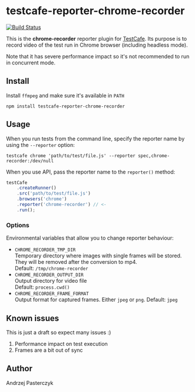 # testcafe-reporter-chrome-recorder
[![Build Status](https://travis-ci.org/swiniak/testcafe-reporter-chrome-recorder.svg)](https://travis-ci.org/swiniak/testcafe-reporter-chrome-recorder)

This is the **chrome-recorder** reporter plugin for [TestCafe](http://devexpress.github.io/testcafe).
Its purpose is to record video of the test run in Chrome browser (including headless mode).

Note that it has severe performance impact so it's not recommended to run in concurrent mode.

## Install

Install `ffmpeg` and make sure it's available in `PATH`

```
npm install testcafe-reporter-chrome-recorder
```

## Usage

When you run tests from the command line, specify the reporter name by using the `--reporter` option:

```
testcafe chrome 'path/to/test/file.js' --reporter spec,chrome-recorder:/dev/null
```


When you use API, pass the reporter name to the `reporter()` method:

```js
testCafe
    .createRunner()
    .src('path/to/test/file.js')
    .browsers('chrome')
    .reporter('chrome-recorder') // <-
    .run();
```

### Options

Environmental variables that allow you to change reporter behaviour:

* `CHROME_RECORDER_TMP_DIR`\
Temporary directory where images with single frames will be stored. They will be removed after the conversion to mp4.\
Default: `/tmp/chrome-recorder`
* `CHROME_RECORDER_OUTPUT_DIR`\
Output directory for video file\
Default: `process.cwd()`
* `CHROME_RECORDER_FRAME_FORMAT`\
Output format for captured frames. Either `jpeg` or `png`.
Default: `jpeg`

## Known issues

This is just a draft so expect many issues :)

1. Performance impact on test execution
2. Frames are a bit out of sync

## Author
Andrzej Pasterczyk 
